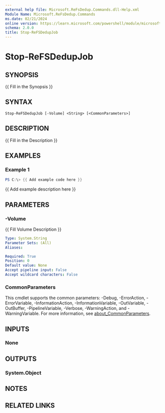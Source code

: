```yaml
---
external help file: Microsoft.ReFsDedup.Commands.dll-Help.xml
Module Name: Microsoft.ReFsDedup.Commands
ms.date: 02/21/2024
online version: https://learn.microsoft.com/powershell/module/microsoft.refsdedup.commands/stop-refsdedupjob?view=windowsserver2025-ps&wt.mc_id=ps-gethelp
schema: 2.0.0
title: Stop-ReFSDedupJob
---
```


# Stop-ReFSDedupJob

## SYNOPSIS
{{ Fill in the Synopsis }}

## SYNTAX

```
Stop-ReFSDedupJob [-Volume] <String> [<CommonParameters>]
```

## DESCRIPTION
{{ Fill in the Description }}

## EXAMPLES

### Example 1
```powershell
PS C:\> {{ Add example code here }}
```

{{ Add example description here }}

## PARAMETERS

### -Volume
{{ Fill Volume Description }}

```yaml
Type: System.String
Parameter Sets: (All)
Aliases:

Required: True
Position: 0
Default value: None
Accept pipeline input: False
Accept wildcard characters: False
```

### CommonParameters
This cmdlet supports the common parameters: -Debug, -ErrorAction, -ErrorVariable, -InformationAction, -InformationVariable, -OutVariable, -OutBuffer, -PipelineVariable, -Verbose, -WarningAction, and -WarningVariable. For more information, see [about_CommonParameters](http://go.microsoft.com/fwlink/?LinkID=113216).

## INPUTS

### None

## OUTPUTS

### System.Object
## NOTES

## RELATED LINKS
